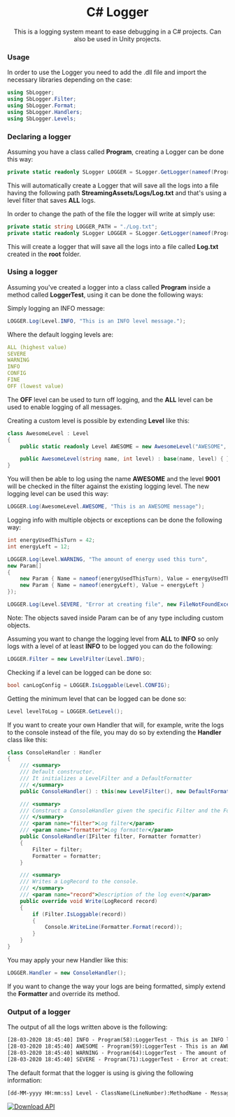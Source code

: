 <h1 align="center">C# Logger</h1>

<p align="center">
  This is a logging system meant to ease debugging in a C# projects.
  Can also be used in Unity projects.
</p>

### Usage

<p>
In order to use the Logger you need to add the .dll file and import the necessary libraries depending on the case:

```C#
using SbLogger;
using SbLogger.Filter;
using SbLogger.Format;
using SbLogger.Handlers;
using SbLogger.Levels;
```

</p>

### Declaring a logger

Assuming you have a class called **Program**, creating a Logger can be done this way:

```C#
private static readonly SLogger LOGGER = SLogger.GetLogger(nameof(Program));
```

This will automatically create a Logger that will save all the logs into a file having the following path **StreamingAssets/Logs/Log.txt** and that's using a level filter that saves **ALL** logs.

In order to change the path of the file the logger will write at simply use:

```C#
private static string LOGGER_PATH = "./Log.txt";
private static readonly SLogger LOGGER = SLogger.GetLogger(nameof(Program), LOGGER_PATH);
```

This will create a logger that will save all the logs into a file called **Log.txt** created in the **root** folder.


### Using a logger

Assuming you've created a logger into a class called **Program** inside a method called **LoggerTest**, using it can be done the following ways:

Simply logging an INFO message:

```C#
LOGGER.Log(Level.INFO, "This is an INFO level message.");
```

Where the default logging levels are:

```yaml
ALL (highest value)
SEVERE 
WARNING
INFO
CONFIG
FINE 
OFF (lowest value)
```

The **OFF** level can be used to turn off logging, and the **ALL** level can be used to enable logging of all messages.

Creating a custom level is possible by extending **Level** like this:

```C#
class AwesomeLevel : Level
{
    public static readonly Level AWESOME = new AwesomeLevel("AWESOME", 9001);

    public AwesomeLevel(string name, int level) : base(name, level) { }
}
```

You will then be able to log using the name **AWESOME** and the level **9001** will be checked in the filter against the existing logging level.
The new logging level can be used this way:

```C#
LOGGER.Log(AwesomeLevel.AWESOME, "This is an AWESOME message");
```

Logging info with multiple objects or exceptions can be done the following way:

```C#
int energyUsedThisTurn = 42;
int energyLeft = 12;

LOGGER.Log(Level.WARNING, "The amount of energy used this turn",
new Param[]
{
    new Param { Name = nameof(energyUsedThisTurn), Value = energyUsedThisTurn },
    new Param { Name = nameof(energyLeft), Value = energyLeft }
});

LOGGER.Log(Level.SEVERE, "Error at creating file", new FileNotFoundException()); // equivalent to LOGGER.Log(Level.SEVERE, "Error at creating file", exception);
```

Note: The objects saved inside Param can be of any type including custom objects.

Assuming you want to change the logging level from **ALL** to **INFO** so only logs with a level of at least **INFO** to be logged you can do the following:

```C#
LOGGER.Filter = new LevelFilter(Level.INFO);
```

Checking if a level can be logged can be done so:

```C#
bool canLogConfig = LOGGER.IsLoggable(Level.CONFIG);
```

Getting the minimum level that can be logged can be done so:

```C#
Level levelToLog = LOGGER.GetLevel();
```


If you want to create your own Handler that will, for example, write the logs to the console instead of the file, you may do so by extending the **Handler** class like this:

```C#
class ConsoleHandler : Handler
{
    /// <summary>
    /// Default constructor.
    /// It initializes a LevelFilter and a DefaultFormatter
    /// </summary>
    public ConsoleHandler() : this(new LevelFilter(), new DefaultFormatter()) { }

    /// <summary>
    /// Construct a ConsoleHandler given the specific Filter and the Formatter
    /// </summary>
    /// <param name="filter">Log filter</param>
    /// <param name="formatter">Log formatter</param>
    public ConsoleHandler(IFilter filter, Formatter formatter)
    {
        Filter = filter;
        Formatter = formatter;
    }

    /// <summary>
    /// Writes a LogRecord to the console.
    /// </summary>
    /// <param name="record">Description of the log event</param>
    public override void Write(LogRecord record)
    {
        if (Filter.IsLoggable(record))
        {
            Console.WriteLine(Formatter.Format(record));
        }
    }
}
```

You may apply your new Handler like this:

```C#
LOGGER.Handler = new ConsoleHandler();
```

If you want to change the way your logs are being formatted, simply extend the **Formatter** and override its method.


### Output of a logger

The output of all the logs written above is the following:

```XML
[28-03-2020 18:45:40] INFO - Program(58):LoggerTest - This is an INFO level message.
[28-03-2020 18:45:40] AWESOME - Program(59):LoggerTest - This is an AWESOME message
[28-03-2020 18:45:40] WARNING - Program(64):LoggerTest - The amount of energy used this turn. Parameters: { energyUsedThisTurn = 42, energyLeft = 12 }
[28-03-2020 18:45:40] SEVERE - Program(71):LoggerTest - Error at creating file. Failed with ERROR: Unable to find the specified file.
```

The default format that the logger is using is giving the following information:

```XML
[dd-MM-yyyy HH:mm:ss] Level - ClassName(LineNumber):MethodName - Message
```

[![Download API](https://img.shields.io/badge/download-API-blue?style=for-the-badge)](https://github.com/ChiuRobert/SbLogger/releases/latest/download/SbLogger.dll)